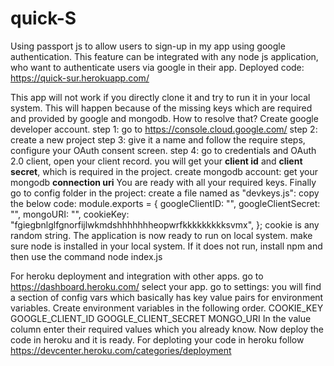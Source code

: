 # quick-S
Using passport js to allow users to sign-up in my app using google authentication.
This feature can be integrated with any node js application, who want to authenticate users via google in their app.
Deployed code: https://quick-sur.herokuapp.com/

This app will not work if you directly clone it and try to run it in your local system.
This will happen because of the missing keys which are required and provided by google and mongodb.
How to resolve that?
Create google developer account.
step 1: go to https://console.cloud.google.com/
step 2: create a new project
step 3: give it a name and follow the require steps, configure your OAuth consent screen.
step 4: go to credentials and OAuth 2.0 client, open your client record. you will get your **client id** and **client secret**, which is required in the project.
create mongodb account:
get your mongodb **connection uri**
You are ready with all your required keys.
Finally go to config folder in the project: create a file named as "devkeys.js":
copy the below code:
module.exports = {
  googleClientID:
    "<Your google client id>",
  googleClientSecret: "<you google client secret>",
  mongoURI:
    "<your mongodb uri>",
  cookieKey: "fgiegbnlglfgnorfijlwkmdshhhhhhheopwrfkkkkkkkkksvmx",
};
  cookie is any random string.
  The application is now ready to run on local system. make sure node is installed in your local system.
  If it does not run, install npm and then use the command
  node index.js
  
  For heroku deployment and integration with other apps.
  go to https://dashboard.heroku.com/
  select your app.
  go to settings: you will find a section of config vars which basically has key value pairs for environment variables.
  Create environment variables in the following order.
  COOKIE_KEY
  GOOGLE_CLIENT_ID
  GOOGLE_CLIENT_SECRET
  MONGO_URI
  In the value column enter their required values which you already know.
  Now deploy the code in heroku and it is ready.
  For deploting your code in heroku follow https://devcenter.heroku.com/categories/deployment
